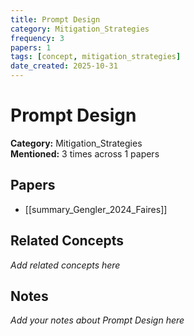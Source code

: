 ```yaml
---
title: Prompt Design
category: Mitigation_Strategies
frequency: 3
papers: 1
tags: [concept, mitigation_strategies]
date_created: 2025-10-31
---
```


# Prompt Design

**Category:** Mitigation_Strategies  
**Mentioned:** 3 times across 1 papers

## Papers

- [[summary_Gengler_2024_Faires]]

## Related Concepts

*Add related concepts here*

## Notes

*Add your notes about Prompt Design here*
